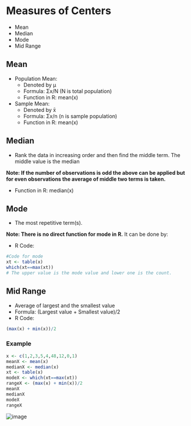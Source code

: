 # Measures of Centers
- Mean
- Median
- Mode
- Mid Range

## Mean
- Population Mean: 
  - Denoted by μ
  - Formula: Σx/N (N is total population)
  - Function in R: mean(x)
- Sample Mean: 
  - Denoted by x̄
  - Formula: Σx/n (n is sample population)
  - Function in R: mean(x)

## Median
- Rank the data in increasing order and then find the middle term. The middle value is the median

**Note: If the number of observations is odd the above can be applied but for even observations the average of middle two terms is taken.**

- Function in R: median(x)

## Mode
- The most repetitive term(s).

**Note: There is no direct function for mode in R.**
It can be done by:
- R Code:
```r
#Code for mode
xt <- table(x)
which(xt==max(xt))
# The upper value is the mode value and lower one is the count.
```

## Mid Range
- Average of largest and the smallest value
- Formula: (Largest value + Smallest value)/2
- R Code:
```r
(max(x) + min(x))/2
```

### Example
```r
x <- c(1,2,3,5,4,48,12,0,1)
meanX <- mean(x)
medianX <- median(x)
xt <- table(x)
modeX <- which(xt==max(xt))
rangeX <- (max(x) + min(x))/2
meanX
medianX
modeX
rangeX
```
![image](https://user-images.githubusercontent.com/60386381/126039651-8c38c052-dc31-4b60-abf6-94d38cca1d9a.png)
